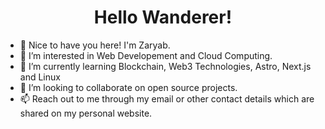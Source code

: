 <h1 align="center">Hello Wanderer!</h1>

- 👋 Nice to have you here! I'm Zaryab.
- 👀 I’m interested in Web Developement and Cloud Computing.
- 🌱 I’m currently learning Blockchain, Web3 Technologies, Astro, Next.js and Linux
- 💞️ I’m looking to collaborate on open source projects.
- 📫 Reach out to me through my email or other contact details which are shared on my personal website.

<!---
ImZaryab/ImZaryab is a ✨ special ✨ repository because its `README.md` (this file) appears on your GitHub profile.
You can click the Preview link to take a look at your changes.
--->
